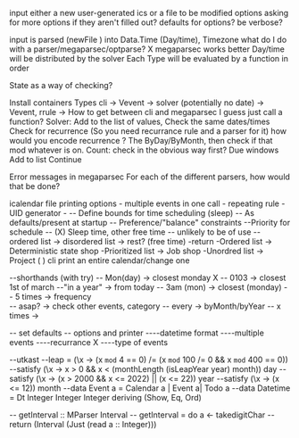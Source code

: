 
input
    either a new user-generated ics
    or a file to be modified
    options
        asking for more options if they aren't filled out?
        defaults for options?
        be verbose?

input is parsed (newFile ) into Data.Time (Day/time), Timezone
    what do I do with a parser/megaparsec/optparse? X
        megaparsec works better
Day/time will be distributed by the solver
Each Type will be evaluated by a function in order

State as a way of checking? 

Install containers
Types cli -> Vevent -> solver (potentially no date) -> Vevent, rrule -> 
How to get between cli and megaparsec
    I guess just call a function?
Solver: 
Add to the list of values,
Check the same dates/times
Check for recurrence 
   (So you need recurrance rule and a parser for it)
   how would you encode recurrence ?
    The ByDay/ByMonth, then check if that mod whatever is on. 
    Count: check in the obvious way first? 
 Due windows
Add to list
Continue

Error messages in megaparsec
    For each of the different parsers, how would that be done?



icalendar file printing options
    - multiple events in one call
    - repeating rule
    - UID generator
    -
-- Define bounds for time scheduling (sleep)
    -- As defaults/present at startup
-- Preference/"balance" constraints
    --Priority for schedule
-- (X) Sleep time, other free time
    -- unlikely to be of use
-- ordered list -> disordered list -> rest? (free time)
    -return 
    -Ordered list -> Deterministic state shop
    -Prioritized list -> Job shop
    -Unordred list -> Project
( ) cli print an entire calendar/change one


--shorthands (with try)
    -- Mon(day)    -> closest monday X
    -- 0103        -> closest 1st of march
    --"in a year"  -> from today
    -- 3am (mon)   -> closest (monday)
    -- 5 times     -> frequency  
    -- asap?       -> check other events, category
    -- every       -> byMonth/byYear
    -- x times     -> 


-- set defaults 
-- options and printer
----datetime format
----multiple events 
----recurrance X
----type of events



--utkast
--leap = (\x -> (x `mod` 4 == 0) /= (x `mod` 100 /= 0 && x `mod` 400 == 0))
--satisfy (\x -> x > 0 && x < (monthLength (isLeapYear year) month)) day
--satisfy (\x -> (x > 2000 && x <= 2022) || (x <= 22)) year 
--satisfy (\x -> (x <= 12)) month
--data Event a = Calendar a | Event a| Todo a
--data Datetime = Dt Integer Integer Integer deriving (Show, Eq, Ord)
<!-- type TParser = Parsec Void String
type ShParser = Parsec Void Text
type MyStack a = StateT Day TParser a -->
<!-- pBegin :: IO Text
pBegin = pure "BEGIN:"

pEND :: IO Text
pEND = pure "END:"

pSemiC :: Text -> Text
pSemiC = intersperse ';' -->

-- getInterval :: MParser Interval 
-- getInterval = do a <- takedigitChar
--                  return (Interval (Just (read a :: Integer)))

